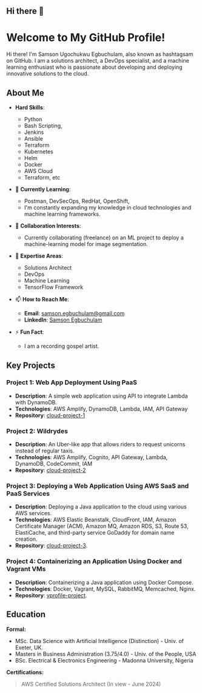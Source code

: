 ## Hi there 👋

# Welcome to My GitHub Profile!

Hi there! I'm Samson Ugochukwu Egbuchulam, also known as hashtagsam on GitHub. I am a solutions architect, a DevOps specialist, and a machine learning enthusiast who is passionate about developing and deploying innovative solutions to the cloud.

## About Me

- **Hard Skills**: 
  - Python
  - Bash Scripting,
  - Jenkins
  - Ansible
  - Terraform
  - Kubernetes
  - Helm
  - Docker
  - AWS Cloud
  - Terraform, etc
    
- 🌱 **Currently Learning**: 
  - Postman, DevSecOps, RedHat, OpenShift,
  - I'm constantly expanding my knowledge in cloud technologies and machine learning frameworks.
- 👯 **Collaboration Interests**: 
  - Currently collaborating (freelance) on an ML project to deploy a machine-learning model for image segmentation.
- 💬 **Expertise Areas**: 
  - Solutions Architect
  - DevOps
  - Machine Learning
  - TensorFlow Framework
- 📫 **How to Reach Me**: 
  - **Email**: [samson.egbuchulam@gmail.com](mailto:samson.egbuchulam@gmail.com)
  - **LinkedIn**: [Samson Egbuchulam](https://www.linkedin.com/in/samson-egbuchulam)
- ⚡ **Fun Fact**: 
  - I am a recording gospel artist.

## Key Projects
### Project 1: Web App Deployment Using PaaS
- **Description**: A simple web application using API to integrate Lambda with DynamoDB.
- **Technologies**: AWS Amplify, DynamoDB, Lambda, IAM, API Gateway
- **Repository**: [cloud-project-1](https://github.com/hashtagsam/cloud-project-1)

### Project 2: Wildrydes
- **Description**: An Uber-like app that allows riders to request unicorns instead of regular taxis.
- **Technologies**: AWS Amplify, Cognito, API Gateway, Lambda, DynamoDB, CodeCommit, IAM
- **Repository**: [cloud-project-2](https://github.com/hashtagsam/cloud-project-2)

### Project 3: Deploying a Web Application Using AWS SaaS and PaaS Services
- **Description**: Deploying a Java application to the cloud using various AWS services.
- **Technologies**: AWS Elastic Beanstalk, CloudFront, IAM, Amazon Certificate Manager (ACM), Amazon MQ, Amazon RDS, S3, Route 53, ElastiCache, and third-party service GoDaddy for domain name creation.
- **Repository**: [cloud-project-3](https://github.com/hashtagsam/cloud-project-3).

### Project 4: Containerizing an Application Using Docker and Vagrant VMs
- **Description**: Containerizing a Java application using Docker Compose.
- **Technologies**: Docker, Vagrant, MySQL, RabbitMQ, Memcached, Nginx.
- **Repository**: [vprofile-project](https://github.com/hashtagsam/vprofile-project/tree/containers).

## Education
**Formal:**
- MSc. Data Science with Artificial Intelligence (Distinction) - Univ. of Exeter, UK.
- Masters in Business Administration (3.75/4.0) - Univ. of the People, USA
- BSc. Electrical & Electronics Engineering - Madonna University, Nigeria

**Certifications:**
> AWS Certified Solutions Architect (In view - June 2024)


